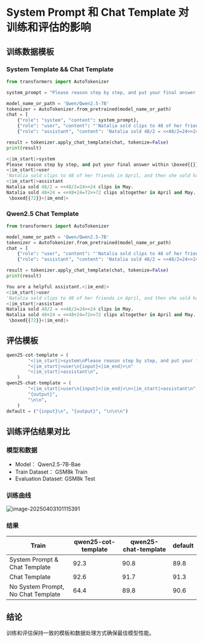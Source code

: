 # System Prompt 和 Chat Template 对训练和评估的影响

## 训练数据模板

### System Template && Chat Template

```python
from transformers import AutoTokenizer

system_prompt = "Please reason step by step, and put your final answer within \\boxed{{}}."

model_name_or_path = 'Qwen/Qwen2.5-7B'
tokenizer = AutoTokenizer.from_pretrained(model_name_or_path)
chat = [
    {"role": "system", "content": system_prompt},
    {"role": "user", "content": "'Natalia sold clips to 48 of her friends in April, and then she sold half as many clips in May. How many clips did Natalia sell altogether in April and May?'"},
    {"role": "assistant", "content": 'Natalia sold 48/2 = <<48/2=24>>24 clips in May.\nNatalia sold 48+24 = <<48+24=72>>72 clips altogether in April and May.\n \\boxed{{72}}'}]

result = tokenizer.apply_chat_template(chat, tokenize=False)
print(result)
```



```python
<|im_start|>system
Please reason step by step, and put your final answer within \boxed{{}}.<|im_end|>
<|im_start|>user
'Natalia sold clips to 48 of her friends in April, and then she sold half as many clips in May. How many clips did Natalia sell altogether in April and May?'<|im_end|>
<|im_start|>assistant
Natalia sold 48/2 = <<48/2=24>>24 clips in May.
Natalia sold 48+24 = <<48+24=72>>72 clips altogether in April and May.
 \boxed{{72}}<|im_end|>
```



### Qwen2.5  Chat Template

```python
from transformers import AutoTokenizer

model_name_or_path = 'Qwen/Qwen2.5-7B'
tokenizer = AutoTokenizer.from_pretrained(model_name_or_path)
chat = [
    {"role": "user", "content": "'Natalia sold clips to 48 of her friends in April, and then she sold half as many clips in May. How many clips did Natalia sell altogether in April and May?'"},
    {"role": "assistant", "content": 'Natalia sold 48/2 = <<48/2=24>>24 clips in May.\nNatalia sold 48+24 = <<48+24=72>>72 clips altogether in April and May.\n \\boxed{{72}}'}]

result = tokenizer.apply_chat_template(chat, tokenize=False)
print(result)
```



```python
You are a helpful assistant.<|im_end|>
<|im_start|>user
'Natalia sold clips to 48 of her friends in April, and then she sold half as many clips in May. How many clips did Natalia sell altogether in April and May?'<|im_end|>
<|im_start|>assistant
Natalia sold 48/2 = <<48/2=24>>24 clips in May.
Natalia sold 48+24 = <<48+24=72>>72 clips altogether in April and May.
 \boxed{{72}}<|im_end|>
```



## 评估模板

```python
qwen25-cot-template = (
        "<|im_start|>system\nPlease reason step by step, and put your final answer within \\boxed{{}}.<|im_end|>\n"
        "<|im_start|>user\n{input}<|im_end|>\n"
        "<|im_start|>assistant\n",
    )
qwen25-chat-template = (
        "<|im_start|>user\n{input}<|im_end|>\n<|im_start|>assistant\n",
        "{output}",
        "\n\n",
    )
default = ("{input}\n", "{output}", "\n\n\n")
```



##  训练评估结果对比

### 模型和数据

- Model： Qwen2.5-7B-Bae
- Train Dataset： GSM8k  Train
- Evaluation Dataset:   GSM8k  Test

### 训练曲线

![image-20250403101115391](../../../Library/Application%20Support/typora-user-images/image-20250403101115391.png)

### 结果

| Train                               | qwen25-cot-template | qwen25-chat-template | default |
| ----------------------------------- | ------------------- | -------------------- | ------- |
| System Prompt   & Chat Template     | 92.3                | 90.8                 | 89.8    |
| Chat Template                       | 92.6                | 91.7                 | 91.3    |
| No System Prompt,  No Chat Template | 64.4                | 89.8                 | 90.6    |

## 结论

训练和评估保持一致的模板和数据处理方式确保最佳模型性能。
